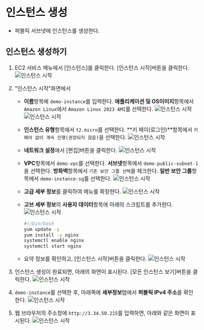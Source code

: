 # 인스턴스 생성
- 퍼블릭 서브넷에 인스턴스를 생성한다.

## 인스턴스 생성하기
1. EC2 서비스 메뉴에서 [인스턴스]를 클릭한다. [인스턴스 시작]버튼을 클릭한다.
   ![인스턴스 시작](../../images/4/24-1.png)

2. "인스턴스 시작"화면에서 
   - **이름**항목에 `demo-instance`를 입력한다. **애플리케이션 및 OS이미지**항목에서 `Amazon Linux`에서 `Amazon Linux 2023 AMI`를 선택한다.
   ![인스턴스 시작](../../images/4/24-2-1.png)
   ![인스턴스 시작](../../images/4/24-2-2.png)

   - **인스턴스 유형**항목에서 `t2.micro`를 선택한다. **키 페이(로그인)**항목에서 `키 페어 없이 계속 진행(권장되지 않음)`을 선택한다.
   ![인스턴스 시작](../../images/4/24-2-3.png)

   - **네트워크 설정**에서 [편집]버튼을 클릭한다.
   ![인스턴스 시작](../../images/4/24-2-4.png)

   - **VPC**항목에서 `demo-vpc`를 선택한다. **서브넷**항목에서 `demo-public-subnet-1`을 선택한다. **방화벽**항목에서 `기존 보안 그룹 선택`을 체크한다. **일반 보안 그룹**항목에서 `demo-instance-sg`를 선택한다.
   ![인스턴스 시작](../../images/4/24-2-5.png)

   - **고급 세부 정보**를 클릭하여 메뉴를 확장한다.
   ![인스턴스 시작](../../images/4/24-2-6.png)

   - **고브 세부 정보**의 **사용자 데이터**항목에 아래의 스크립트를 추가한다.
   ![인스턴스 시작](../../images/4/24-2-7.png)
     ```bash
     #!/bin/bash
     yum update -y
     yum install -y nginx
     systemctl enable nginx
     systemctl start nginx
     ```
   
   - 요약 정보를 확인하고, [인스턴스 시작]버튼을 클릭한다.
   ![인스턴스 시작](../../images/4/24-2-8.png)

3. 인스턴스 생성이 완료되면, 아래의 화면이 표시된다. [모든 인스턴스 보기]버튼을 클릭한다.
   ![인스턴스 시작](../../images/4/24-3.png)

4. `demo-instance`를 선택한 후, 아래쪽에 **세부정보**탭에서 **퍼블릭 IPv4 주소**를 확인한다.
   ![인스턴스 시작](../../images/4/24-4.png)

5. 웹 브라우저의 주소창에 `http://3.34.50.215`를 입력하면, 아래와 같은 화면이 표시된다.
   ![인스턴스 시작](../../images/4/24-5.png)
